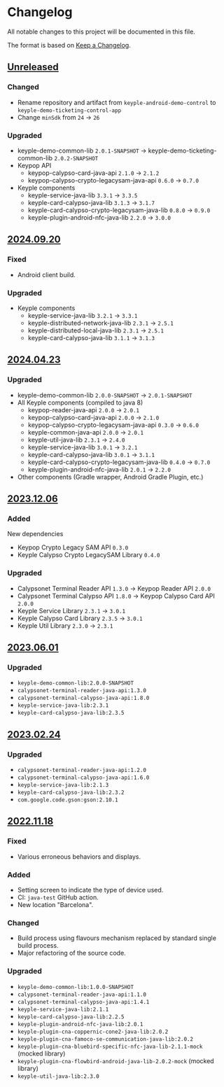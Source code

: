 # Changelog
All notable changes to this project will be documented in this file.

The format is based on [Keep a Changelog](https://keepachangelog.com/en/1.0.0/).

## [Unreleased]
### Changed
- Rename repository and artifact from `keyple-android-demo-control` to `keyple-demo-ticketing-control-app`
- Change `minSdk` from `24` -> `26`
### Upgraded
- keyple-demo-common-lib `2.0.1-SNAPSHOT` -> keyple-demo-ticketing-common-lib `2.0.2-SNAPSHOT`
- Keypop API
  - keypop-calypso-card-java-api `2.1.0` -> `2.1.2`
  - keypop-calypso-crypto-legacysam-java-api `0.6.0` -> `0.7.0`
- Keyple components
  - keyple-service-java-lib `3.3.1` -> `3.3.5`
  - keyple-card-calypso-java-lib `3.1.3` -> `3.1.7`
  - keyple-card-calypso-crypto-legacysam-java-lib `0.8.0` -> `0.9.0`
  - keyple-plugin-android-nfc-java-lib `2.2.0` -> `3.0.0`

## [2024.09.20]
### Fixed
- Android client build.
### Upgraded
- Keyple components
  - keyple-service-java-lib `3.2.1` -> `3.3.1`
  - keyple-distributed-network-java-lib `2.3.1` -> `2.5.1`
  - keyple-distributed-local-java-lib `2.3.1` -> `2.5.1`
  - keyple-card-calypso-java-lib `3.1.1` -> `3.1.3`

## [2024.04.23]
### Upgraded
- keyple-demo-common-lib `2.0.0-SNAPSHOT` -> `2.0.1-SNAPSHOT`
- All Keyple components (compiled to java 8)
  - keypop-reader-java-api `2.0.0` -> `2.0.1`
  - keypop-calypso-card-java-api `2.0.0` -> `2.1.0`
  - keypop-calypso-crypto-legacysam-java-api `0.3.0` -> `0.6.0`
  - keyple-common-java-api `2.0.0` -> `2.0.1`
  - keyple-util-java-lib `2.3.1` -> `2.4.0`
  - keyple-service-java-lib `3.0.1` -> `3.2.1`
  - keyple-card-calypso-java-lib `3.0.1` -> `3.1.1`
  - keyple-card-calypso-crypto-legacysam-java-lib `0.4.0` -> `0.7.0`
  - keyple-plugin-android-nfc-java-lib `2.0.1` -> `2.2.0`
- Other components (Gradle wrapper, Android Gradle Plugin, etc.)

## [2023.12.06]
### Added
New dependencies
- Keypop Crypto Legacy SAM API `0.3.0`
- Keyple Calypso Crypto LegacySAM Library `0.4.0`
### Upgraded
- Calypsonet Terminal Reader API `1.3.0` -> Keypop Reader API `2.0.0`
- Calypsonet Terminal Calypso API `1.8.0` -> Keypop Calypso Card API `2.0.0`
- Keyple Service Library `2.3.1` -> `3.0.1`
- Keyple Calypso Card Library `2.3.5` -> `3.0.1`
- Keyple Util Library `2.3.0` -> `2.3.1`

## [2023.06.01]
### Upgraded
- `keyple-demo-common-lib:2.0.0-SNAPSHOT`
- `calypsonet-terminal-reader-java-api:1.3.0`
- `calypsonet-terminal-calypso-java-api:1.8.0`
- `keyple-service-java-lib:2.3.1`
- `keyple-card-calypso-java-lib:2.3.5`

## [2023.02.24]
### Upgraded
- `calypsonet-terminal-reader-java-api:1.2.0`
- `calypsonet-terminal-calypso-java-api:1.6.0`
- `keyple-service-java-lib:2.1.3`
- `keyple-card-calypso-java-lib:2.3.2`
- `com.google.code.gson:gson:2.10.1`

## [2022.11.18]
### Fixed
- Various erroneous behaviors and displays.
### Added
- Setting screen to indicate the type of device used.
- CI: `java-test` GitHub action.
- New location "Barcelona".
### Changed
- Build process using flavours mechanism replaced by standard single build process.
- Major refactoring of the source code.
### Upgraded
- `keyple-demo-common-lib:1.0.0-SNAPSHOT`
- `calypsonet-terminal-reader-java-api:1.1.0`
- `calypsonet-terminal-calypso-java-api:1.4.1`
- `keyple-service-java-lib:2.1.1`
- `keyple-card-calypso-java-lib:2.2.5`
- `keyple-plugin-android-nfc-java-lib:2.0.1`
- `keyple-plugin-cna-coppernic-cone2-java-lib:2.0.2`
- `keyple-plugin-cna-famoco-se-communication-java-lib:2.0.2`
- `keyple-plugin-cna-bluebird-specific-nfc-java-lib-2.1.1-mock` (mocked library)
- `keyple-plugin-cna-flowbird-android-java-lib-2.0.2-mock` (mocked library)
- `keyple-util-java-lib:2.3.0`

[Unreleased]: https://github.com/calypsonet/keyple-demo-ticketing-control-app/compare/2024.09.20...HEAD
[2024.09.20]: https://github.com/calypsonet/keyple-demo-ticketing-control-app/compare/2024.04.23...2024.09.20
[2024.04.23]: https://github.com/calypsonet/keyple-demo-ticketing-control-app/compare/2023.12.06...2024.04.23
[2023.12.06]: https://github.com/calypsonet/keyple-demo-ticketing-control-app/compare/2023.06.01...2023.12.06
[2023.06.01]: https://github.com/calypsonet/keyple-demo-ticketing-control-app/compare/2023.02.24...2023.06.01
[2023.02.24]: https://github.com/calypsonet/keyple-demo-ticketing-control-app/compare/2022.11.18...2023.02.24
[2022.11.18]: https://github.com/calypsonet/keyple-demo-ticketing-control-app/compare/v2021.11...2022.11.18